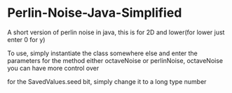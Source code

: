 # Perlin-Noise-Java-Simplified
A short version of perlin noise in java, this is for 2D and lower(for lower just enter 0 for y)

To use, simply instantiate the class somewhere else and enter the parameters for the method either octaveNoise
or perlinNoise, octaveNoise you can have more control over

for the SavedValues.seed bit, simply change it to a long type number
